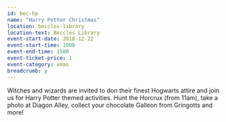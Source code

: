 ```yaml
---
id: bec-hp
name: "Harry Potter Christmas"
location: beccles-library
location-text: Beccles Library
event-start-date: 2018-12-22
event-start-time: 1000
event-end-time: 1500
event-ticket-price: 1
event-category: xmas
breadcrumb: y
---
```


Witches and wizards are invited to don their finest Hogwarts attire and join us for Harry Potter themed activities. Hunt the Horcrux (from 11am), take a photo at Diagon Alley, collect your chocolate Galleon from Gringotts and more!

